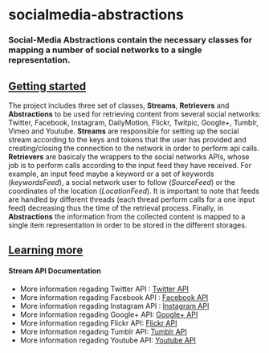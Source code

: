 socialmedia-abstractions
========================


<h3>Social-Media Abstractions contain the necessary classes for mapping a number of social networks to a single representation.</h3>

<h2><u>Getting started</u></h2>
<p>The project includes three set of classes, <strong>Streams</strong>, <strong>Retrievers</strong> and <strong>Abstractions</strong> to be used for retrieving content from several social networks: Twitter, Facebook, Instagram, DailyMotion, Flickr, Twitpic, Google+, Tumblr, Vimeo and Youtube. <strong>Streams</strong> are responsible for setting up the social stream according to the keys and tokens that the user has provided and creating/closing the connection to the network in order to perform api calls. <strong>Retrievers</strong> are basicaly the wrappers to the social networks APIs, whose job is to perform calls according to the input feed they have received. For example, an input feed maybe a keyword or a set of keywords (<i>keywordsFeed</i>), a social network user to follow (<i>SourceFeed</i>) or the coordinates of the location (<i>LocationFeed</i>). It is important to note that feeds are handled by different threads (each thread perform calls for a one input feed) decreasing thus the time of the retrieval process. Finally, in <strong>Abstractions</strong> the information from the collected content is mapped to a single item representation in order to be stored in the different storages. </p>

<h2><u>Learning more</u></h2>

<p><h4>Stream API Documentation</h4></p>

<ul>
<li>More information regading Twitter API : <a href="http://twitter4j.org/en/">Twitter API</a></li>
<li>More information regading Facebook API : <a href="http://restfb.com/">Facebook API</a></li>
<li>More information regading Instagram API : <a href="https://github.com/sachin-handiekar/jInstagram">Instagram API</a></li>
<li>More information regading Google+ API: <a href="https://developers.google.com/+/quickstart/java">Google+ API</a></li>
<li>More information regading Flickr API: <a href="http://www.flickr.com/services/api/">Flickr API</a></li>
<li>More information regading Tumblr API: <a href="https://github.com/tumblr/jumblr">Tumblr API</a></li>
<li>More information regading Youtube API: <a href="https://developers.google.com/youtube/v3/">Youtube API</a></li>
</ul>
